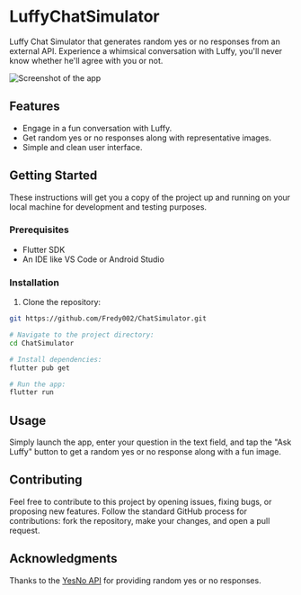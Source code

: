# LuffyChatSimulator

Luffy Chat Simulator that generates random yes or no responses from an external API. Experience a whimsical conversation with Luffy, you'll never know whether he'll agree with you or not.

![Screenshot of the app](screenshot.png)

## Features

- Engage in a fun conversation with Luffy.
- Get random yes or no responses along with representative images.
- Simple and clean user interface.

## Getting Started

These instructions will get you a copy of the project up and running on your local machine for development and testing purposes.

### Prerequisites

- Flutter SDK
- An IDE like VS Code or Android Studio

### Installation

1. Clone the repository:
```bash
git https://github.com/Fredy002/ChatSimulator.git

# Navigate to the project directory:
cd ChatSimulator

# Install dependencies:
flutter pub get

# Run the app:
flutter run

```
## Usage
Simply launch the app, enter your question in the text field, and tap the "Ask Luffy" button to get a random yes or no response along with a fun image.


## Contributing
Feel free to contribute to this project by opening issues, fixing bugs, or proposing new features. Follow the standard GitHub process for contributions: fork the repository, make your changes, and open a pull request.

## Acknowledgments
Thanks to the [YesNo API](https://yesno.wtf/api) for providing random yes or no responses.
